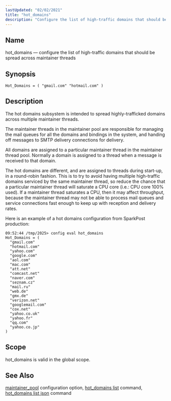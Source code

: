 ```yaml
---
lastUpdated: "02/02/2021"
title: "hot_domains"
description: "Configure the list of high-traffic domains that should be spread across maintainer threads"
---
```


<a name="conf.ref.hot_domains"></a>
## Name

hot_domains — configure the list of high-traffic domains that should be spread across maintainer threads

## Synopsis

`Hot_Domains = ( "gmail.com" "hotmail.com" )`

<a name="idp23637969"></a>
## Description

 The hot domains subsystem is intended to spread highly-trafficked domains across multiple maintainer threads.

 The maintainer threads in the maintainer pool are responsible for managing the mail queues for all the domains and bindings in the system, and handing off messages to SMTP delivery connections for delivery.

 All domains are assigned to a particular maintainer thread in the maintainer thread pool. Normally a domain is assigned to a thread when a message is received to that domain.

 The hot domains are different, and are assigned to threads during start-up, in a round-robin fashion. This is to try to avoid having multiple high-traffic domains serviced by the same maintainer thread, so reduce the chance that a particular maintainer thread will saturate a CPU core (i.e.: CPU core 100% used). If a maintainer thread saturates a CPU, then it may affect throughput, because the maintainer thread may not be able to process mail queues and service connections fast enough to keep up with reception and delivery rates.

Here is an example of a hot domains configuration from SparkPost production:

```
09:52:44 /tmp/2025> config eval hot_domains
Hot_Domains = (
  "gmail.com"
  "hotmail.com"
  "yahoo.com"
  "google.com"
  "aol.com"
  "mac.com"
  "att.net"
  "comcast.net"
  "naver.com"
  "seznam.cz"
  "mail.ru"
  "web.de"
  "gmx.de"
  "verizon.net"
  "googlemail.com"
  "cox.net"
  "yahoo.co.uk"
  "yahoo.fr"
  "qq.com"
  "yahoo.co.jp"
)
```

## Scope

hot_domains is valid in the global scope.

## See Also

[maintainer_pool](/momentum/4/config/ref-maintainer-pool) configuration option,
[hot_domains list](/momentum/4/console-commands/hot-domains-list) command, [hot_domains list json](/momentum/4/console-commands/hot-domains-list-json) command

